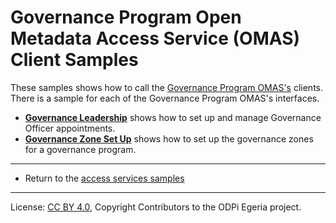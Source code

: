 <!-- SPDX-License-Identifier: CC-BY-4.0 -->
<!-- Copyright Contributors to the ODPi Egeria project. -->

# Governance Program Open Metadata Access Service (OMAS) Client Samples

These samples shows how to call the
[Governance Program OMAS's](../../../../open-metadata-implementation/access-services/governance-program) clients.
There is a sample for each of the Governance Program OMAS's interfaces.

* **[Governance Leadership](governance-leadership-sample)** shows how to set up and manage Governance Officer appointments.
* **[Governance Zone Set Up](governance-zone-create-sample)** shows how to set up the governance zones for a governance program.


----
* Return to the [access services samples](..)

----
License: [CC BY 4.0](https://creativecommons.org/licenses/by/4.0/),
Copyright Contributors to the ODPi Egeria project.
